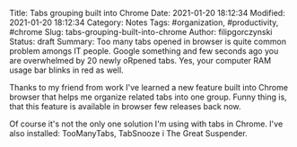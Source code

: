 Title: Tabs grouping built into Chrome
Date: 2021-01-20 18:12:34
Modified: 2021-01-20 18:12:34
Category: Notes
Tags: #organization, #productivity, #chrome
Slug: tabs-grouping-built-into-chrome
Author: filipgorczynski
Status: draft
Summary: Too many tabs opened in browser is quite common problem amongs IT people. Google something and few seconds ago you are overwhelmed by 20 newly oRpened tabs. Yes, your computer RAM usage bar blinks in red as well.

Thanks to my friend from work I've learned a new feature built into Chrome browser that helps me organize related tabs into one group. Funny thing is, that this feature is available in browser few releases back now.

Of course it's not the only one solution I'm using with tabs in Chrome. I've also installed: TooManyTabs, TabSnooze i The Great Suspender. 

